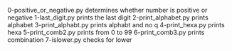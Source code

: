 0-positive_or_negative.py determines whether number is positive or negative
1-last_digit.py prints the last digit
2-print_alphabet.py prints alphabet
3-print_alphabt.py prints alphabt and no q
4-print_hexa.py prints hexa
5-print_comb2.py prints from 0 to 99
6-print_comb3.py prints combination
7-islower.py checks for lower
